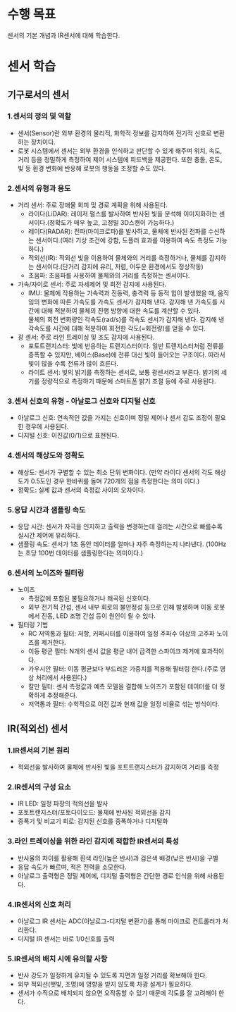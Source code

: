 # 수행 목표
센서의 기본 개념과 IR센서에 대해 학습한다.

# 센서 학습
## 기구로서의 센서
### 1.센서의 정의 및 역할
- 센서(Sensor)란 외부 환경의 물리적, 화학적 정보를 감지하여 전기적 신호로 변환하는 장치이다.  
- 로봇 시스템에서 센서는 외부 환경을 인식하고 판단할 수 있게 해주며 위치, 속도, 거리 등을 정밀하게 측정하여 제어 시스템에 피드백을 제공한다. 또한 충돌, 온도, 빛 등 환경 변화에 반응해 로봇의 행동을 조정할 수도 있다.

### 2.센서의 유형과 용도
- 거리 센서: 주로 장애물 회피 및 경로 계획을 위해  사용된다.  
     - 라이다(LiDAR): 레이저 펄스를 발사하여 반사된 빛을 분석해 이미지화하는 센서이다.(정확도가 매우 높고, 고정밀 3D스캔이 가능하다.)  
     - 레이다(RADAR): 전파(마이크로파)를 발사하고, 물체에 반사된 전파를 수신하는 센서이다.(여러 기상 조건에 강함, 도플러 효과를 이용하여 속도 측정도 가능하다.)  
     - 적외선(IR): 적외선 빛을 이용하여 물체와의 거리를 측정하거나, 물체를 감지하는 센서이다.(단거리 감지에 유리, 저렴, 어두운 환경에서도 정상작동)  
     - 초음파: 초음파를 사용하여 물체와의 거리를 측정하는 센서이다.  
- 가속/자이로 센서: 주로 자세제어 및 회전 감지에 사용된다.  
     - IMU: 물체에 작용하는 가속력과 진동력, 충격력 등 동적 힘이 발생했을 때, 움직임의 변화에 따른 가속도를 가속도 센서가 감지해 낸다.
     감지해 낸 가속도를 시간에 대해 적분하여 물체의 진행 방향에 대한 속도를 계산할 수 있다.  
     물체의 회전 변화량인 각속도(rad/s)를 각속도 센서가 감지해 낸다.
     감지해 낸 각속도를 시간에 대해 적분하여 회전한 각도(=회전량)를 얻을 수 있다.  
- 광 센서: 주로 라인 트레이싱 및 조도 감지에 사용된다. 
     - 포토트랜지스터: 빛에 반응하는 트랜지스터이다. 일반 트랜지스터처럼 전류를 증폭할 수 있지만, 베이스(Base)에 전류 대신 빛이 들어오는 구조이다. 따라서 빛이 많을 수록 전류가 많이 흐른다.  
     - 라이트 센서: 빛의 밝기를 측정하는 센서로, 보통 광센서라고 부른다. 밝기의 세기를 정량적으로 측정하기 때문에 스마트폰 밝기 조절 등에 주로 사용된다.
 
### 3.센서 신호의 유형 - 아날로그 신호와 디지털 신호
- 아날로그 신호: 연속적인 값을 가지는 신호이며 정밀 제어나 센서 감도 조정이 필요한 경우에 사용된다.  
- 디지털 신호: 이진값(0/1)으로 표현된다.  

### 4.센서의 해상도와 정확도
- 해상도: 센서가 구별할 수 있는 최소 단위 변화이다. (만약 라이다 센서의 각도 해상도가 0.5도인 경우 한바퀴를 돌며 720개의 점을 측정한다는 의미 이다.)  
- 정확도: 실제 값과 센서의 측정값 사이의 오차이다.  

### 5.응답 시간과 샘플링 속도
- 응답 시간: 센서가 자극을 인지하고 출력을 변경하는데 걸리는 시간으로 빠를수록 실시간 제어에 유리하다.  
- 샘플링 속도: 센서가 1초 동안 데이터를 얼마나 자주 측정하는지 나타낸다. (100Hz는 초당 100번 데이터를 샘플링한다는 의미이다.) 

### 6.센서의 노이즈와 필터링
- 노이즈 
     - 측정값에 포함된 불필요하거나 왜곡된 신호이다.
     - 외부 전기적 간섭, 센서 내부 회로의 불안정성 등으로 인해 발생하며 이동 로봇에서 진동, LED 조명 간섭 등이 원인이 될 수 있다.  
- 필터링 기법
     - RC 저역통과 필터: 저항, 커패시터를 이용하여 일정 주파수 이상의 고주파 노이즈를 제거한다.
     - 이동 평균 필터: N개의 센서 값을 평균 내어 급격한 스파이크 제거에 효과적이다.
     - 가우시안 필터: 이동 평균보다 부드러운 가중치를 적용해 필터링 한다.(주로 영상 처리에서 사용된다.)
     - 칼만 필터: 센서 측정값과 예측 모델을 결합해 노이즈가 포함된 데이터를 더 정확하게 추정해준다.
     - 저역통과 필터: 수학적으로 이전 값과 현재 값을 일정 비율로 섞는 방식이다.

## IR(적외선) 센서
### 1.IR센서의 기본 원리
- 적외선을 발사하여 물체에 반사된 빛을 포트트랜지스터가 감지하여 거리를 측정

### 2.IR센서의 구성 요소
- IR LED: 일정 파장의 적외선을 발사  
- 포토트랜지스터/포토다이오드: 물체에 반사된 적외선을 감지  
- 증폭기 및 비교기 회로: 감지된 신호를 증폭하거나 디지털화  

### 3.라인 트레이싱을 위한 라인 감지에 적합한 IR센서의 특성
- 반사율의 차이를 활용해 흰색 라인(높은 반사)과 검은색 배경(낮은 반사)을 구별  
- 응답 속도가 빠르며, 적은 전력을 소모한다.  
- 아날로그 출력형은 정밀 제어에, 디지털 출력형은 간단한 경로 인식을 위해 사용된다.  

### 4.IR센서의 신호 처리
- 아날로그 IR 센서는 ADC(아날로그-디지털 변환기)를 통해 마이크로 컨트롤러가 처리한다.  
- 디지털 IR 센서는 바로 1/0신호를 출력  

### 5.IR센서의 배치 시에 유의할 사항
- 반사 강도가 일정하게 유지될 수 있도록 지면과 일정 거리를 확보해야 한다.  
- 외부 적외선(햇빛, 조명)에 영향을 받지 않도록 차광 설계가 필요하다.  
- 센서가 수직으로 배치되지 않으면 오작동할 수 있기 때문에 각도를 잘 고려해야 한다.  